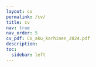 ```yaml
---
layout: cv
permalink: /cv/
title: cv
nav: true
nav_order: 5
cv_pdf: CV_aku_karhinen_2024.pdf
description: 
toc:
  sidebar: left
---
```

